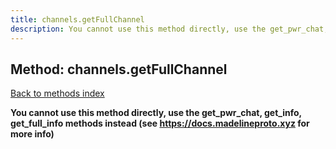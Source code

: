 ```yaml
---
title: channels.getFullChannel
description: You cannot use this method directly, use the get_pwr_chat, get_info, get_full_info methods instead (see https://docs.madelineproto.xyz for more info)
---
```

## Method: channels.getFullChannel  
[Back to methods index](index.md)


**You cannot use this method directly, use the get_pwr_chat, get_info, get_full_info methods instead (see https://docs.madelineproto.xyz for more info)**





